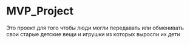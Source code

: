# MVP_Project
Это проект для того чтобы люди могли передавать или обменивать свои старые детские вещи и игрушки из которых выросли их дети
